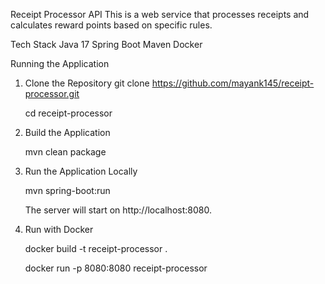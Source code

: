 Receipt Processor API
This is a web service that processes receipts and calculates reward points based on specific rules.

Tech Stack
Java 17
Spring Boot
Maven
Docker

Running the Application
1. Clone the Repository
    git clone https://github.com/mayank145/receipt-processor.git
   
    cd receipt-processor
   
3. Build the Application
   
     mvn clean package
   
5. Run the Application Locally
   
    mvn spring-boot:run
   
    The server will start on http://localhost:8080.

7. Run with Docker
   
    docker build -t receipt-processor .
   
    docker run -p 8080:8080 receipt-processor
